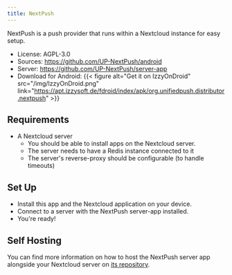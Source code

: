 ```yaml
---
title: NextPush
---
```


NextPush is a push provider that runs within a Nextcloud instance for easy setup.

* License: AGPL-3.0
* Sources: <https://github.com/UP-NextPush/android>
* Server: <https://github.com/UP-NextPush/server-app>
* Download for Android: <span class=app-store-logos>{{< figure alt="Get it on IzzyOnDroid" src="/img/IzzyOnDroid.png" link="https://apt.izzysoft.de/fdroid/index/apk/org.unifiedpush.distributor.nextpush" >}}</span>

## Requirements

* A Nextcloud server
  * You should be able to install apps on the Nextcloud server.
  * The server needs to have a Redis instance connected to it
  * The server's reverse-proxy should be configurable (to handle timeouts)

## Set Up

* Install this app and the Nextcloud application on your device.
* Connect to a server with the NextPush server-app installed.
* You're ready!

## Self Hosting

You can find more information on how to host the NextPush server app alongside your Nextcloud server on [its repository](https://github.com/UP-NextPush/server-app#readme).
